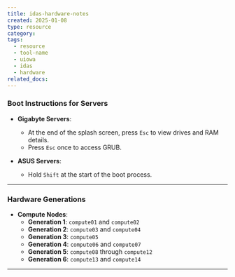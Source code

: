 ```yaml
---
title: idas-hardware-notes
created: 2025-01-08
type: resource
category: 
tags:
  - resource
  - tool-name
  - uiowa
  - idas
  - hardware
related_docs:
---
```


### **Boot Instructions for Servers**

- **Gigabyte Servers**:
    
    - At the end of the splash screen, press `Esc` to view drives and RAM details.
    - Press `Esc` once to access GRUB.
- **ASUS Servers**:
    
    - Hold `Shift` at the start of the boot process.

---

### **Hardware Generations**

- **Compute Nodes**:
    - **Generation 1**: `compute01` and `compute02`
    - **Generation 2**: `compute03` and `compute04`
    - **Generation 3**: `compute05`
    - **Generation 4**: `compute06` and `compute07`
    - **Generation 5**: `compute08` through `compute12`
    - **Generation 6**: `compute13` and `compute14`

---
